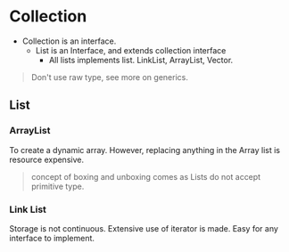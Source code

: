 # Collection

- Collection is an interface.
    - List is an Interface, and extends collection interface
        - All lists implements list. LinkList, ArrayList, Vector.
    
> Don't use raw type, see more on generics.
    
    
## List

### ArrayList

To create a dynamic array. However, replacing anything in the Array list is resource expensive.

> concept of boxing and unboxing comes as Lists do not accept primitive type.

### Link List

Storage is not continuous. Extensive use of iterator is made.
Easy for any interface to implement.